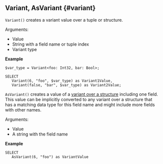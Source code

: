 ## Variant, AsVariant {#variant}

`Variant()` creates a variant value over a tuple or structure.

Arguments:

* Value
* String with a field name or tuple index
* Variant type

**Example**
``` yql
$var_type = Variant<foo: Int32, bar: Bool>;

SELECT
   Variant(6, "foo", $var_type) as Variant1Value,
   Variant(false, "bar", $var_type) as Variant2Value;
```

`AsVariant()` creates a value of a [variant over a structure](../../../types/containers.md) including one field. This value can be implicitly converted to any variant over a structure that has a matching data type for this field name and might include more fields with other names.

Arguments:

* Value
* A string with the field name

**Example**
``` yql
SELECT
   AsVariant(6, "foo") as VariantValue
```

